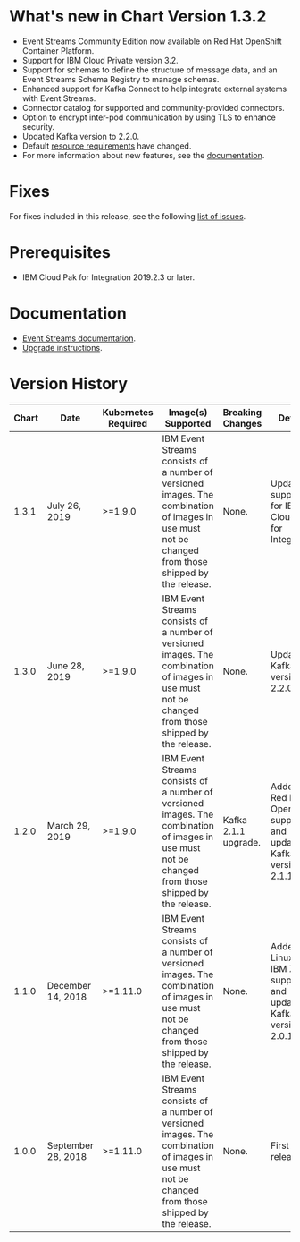 # What's new in Chart Version 1.3.2
* Event Streams Community Edition now available on Red Hat OpenShift Container Platform.
* Support for IBM Cloud Private version 3.2.
* Support for schemas to define the structure of message data, and an Event Streams Schema Registry to manage schemas.
* Enhanced support for Kafka Connect to help integrate external systems with Event Streams.
* Connector catalog for supported and community-provided connectors.
* Option to encrypt inter-pod communication by using TLS to enhance security.
* Updated Kafka version to 2.2.0.
* Default [resource requirements](https://ibm.github.io/event-streams/installing/prerequisites/#helm-resource-requirements) have changed.
* For more information about new features, see the [documentation](https://ibm.github.io/event-streams/about/whats-new/).

# Fixes

For fixes included in this release, see the following [list of issues](https://github.com/IBM/event-streams/issues?utf8=%E2%9C%93&q=is%3Aissue+label%3Abug+label%3A2019.2.2).

# Prerequisites
* IBM Cloud Pak for Integration 2019.2.3 or later.

# Documentation
* [Event Streams documentation](https://ibm.github.io/event-streams/).
* [Upgrade instructions](https://ibm.github.io/event-streams/installing/upgrading/).

# Version History
| Chart | Date               | Kubernetes Required | Image(s) Supported | Breaking Changes | Details |
| ----- | ------------------ | ------------------- | ------------------ | ---------------- | ------- |
| 1.3.1 | July 26, 2019      | >=1.9.0  | IBM Event Streams consists of a number of versioned images. The combination of images in use must not be changed from those shipped by the release.  | None.  | Updated support for IBM Cloud Pak for Integration  |
| 1.3.0 | June 28, 2019      | >=1.9.0  | IBM Event Streams consists of a number of versioned images. The combination of images in use must not be changed from those shipped by the release.  | None.  | Updated Kafka version to 2.2.0  |
| 1.2.0 | March 29, 2019     | >=1.9.0            | IBM Event Streams consists of a number of versioned images. The combination of images in use must not be changed from those shipped by the release.  | Kafka 2.1.1 upgrade.  | Added Red Hat OpenShift support and updated Kafka version to 2.1.1.  |
| 1.1.0 | December 14, 2018  | >=1.11.0            | IBM Event Streams consists of a number of versioned images. The combination of images in use must not be changed from those shipped by the release. | None. | Added Linux on IBM Z support and updated Kafka version to 2.0.1.
| 1.0.0 | September 28, 2018 | >=1.11.0            | IBM Event Streams consists of a number of versioned images. The combination of images in use must not be changed from those shipped by the release. | None. | First release.
